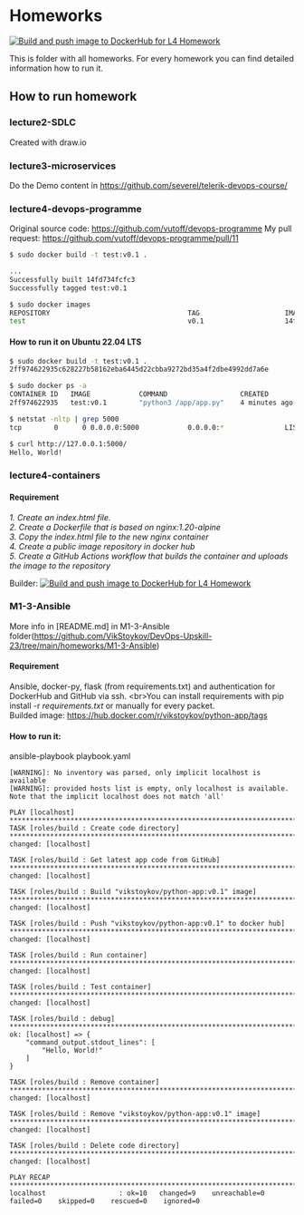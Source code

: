 # Homeworks
[![Build and push image to DockerHub for L4 Homework](https://github.com/VikStoykov/DevOps-Upskill-23/actions/workflows/build_and_push_l4.yml/badge.svg)](https://github.com/VikStoykov/DevOps-Upskill-23/actions/workflows/build_and_push_l4.yml)

This is folder with all homeworks. For every homework you can find detailed information how to run it.

## How to run homework
### lecture2-SDLC
Created with draw.io

### lecture3-microservices
Do the Demo content in https://github.com/severel/telerik-devops-course/

### lecture4-devops-programme
Original source code: https://github.com/vutoff/devops-programme
My pull request: https://github.com/vutoff/devops-programme/pull/11

```bash
$ sudo docker build -t test:v0.1 .

...
Successfully built 14fd734fcfc3
Successfully tagged test:v0.1

$ sudo docker images
REPOSITORY                                  TAG                     IMAGE ID       CREATED         SIZE
test                                        v0.1                    14fd734fcfc3   5 minutes ago   476MB
```

#### How to run it on Ubuntu 22.04 LTS
```bash
$ sudo docker build -t test:v0.1 .
2ff974622935c628227b58162eba6445d22cbba9272bd35a4f2dbe4992dd7a6e

$ sudo docker ps -a
CONTAINER ID   IMAGE            COMMAND                  CREATED         STATUS                       PORTS                                       NAMES
2ff974622935   test:v0.1        "python3 /app/app.py"    4 minutes ago   Up 4 minutes                 0.0.0.0:5000->5000/tcp, :::5000->5000/tcp   nifty_bose

$ netstat -nltp | grep 5000
tcp        0      0 0.0.0.0:5000            0.0.0.0:*               LISTEN      -

$ curl http://127.0.0.1:5000/
Hello, World!
```

### lecture4-containers
#### Requirement
_1. Create an index.html file._<br />
_2. Create a Dockerfile that is based on nginx:1.20-alpine_<br />
_3. Copy the index.html file to the new nginx container_<br />
_4. Create a public image repository in docker hub_<br />
_5. Create a GitHub Actions workflow that builds the container and uploads the image to the repository_

Builder: [![Build and push image to DockerHub for L4 Homework](https://github.com/VikStoykov/DevOps-Upskill-23/actions/workflows/build_and_push_l4.yml/badge.svg)](https://github.com/VikStoykov/DevOps-Upskill-23/actions/workflows/build_and_push_l4.yml)

### M1-3-Ansible
More info in [README.md] in M1-3-Ansible folder(https://github.com/VikStoykov/DevOps-Upskill-23/tree/main/homeworks/M1-3-Ansible)

#### Requirement
Ansible, docker-py, flask (from requirements.txt) and authentication for DockerHub and GitHub via ssh. <br\>You can install requirements with pip install -r <i>requirements.txt</i> or manually for every packet.<br/>Builded image: https://hub.docker.com/r/vikstoykov/python-app/tags

#### How to run it:
ansible-playbook playbook.yaml
```
[WARNING]: No inventory was parsed, only implicit localhost is available
[WARNING]: provided hosts list is empty, only localhost is available. Note that the implicit localhost does not match 'all'

PLAY [localhost] ********************************************************************************************************************************
TASK [roles/build : Create code directory] ******************************************************************************************************
changed: [localhost]

TASK [roles/build : Get latest app code from GitHub] ********************************************************************************************
changed: [localhost]

TASK [roles/build : Build "vikstoykov/python-app:v0.1" image] ***********************************************************************************
changed: [localhost]

TASK [roles/build : Push "vikstoykov/python-app:v0.1" to docker hub] ****************************************************************************
changed: [localhost]

TASK [roles/build : Run container] **************************************************************************************************************
changed: [localhost]

TASK [roles/build : Test container] *************************************************************************************************************
changed: [localhost]

TASK [roles/build : debug] **********************************************************************************************************************
ok: [localhost] => {
    "command_output.stdout_lines": [
        "Hello, World!"
    ]
}

TASK [roles/build : Remove container] ***********************************************************************************************************
changed: [localhost]

TASK [roles/build : Remove "vikstoykov/python-app:v0.1" image] **********************************************************************************
changed: [localhost]

TASK [roles/build : Delete code directory] ******************************************************************************************************
changed: [localhost]

PLAY RECAP **************************************************************************************************************************************
localhost                  : ok=10   changed=9    unreachable=0    failed=0    skipped=0    rescued=0    ignored=0   
```
